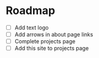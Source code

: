 # Roadmap
 
 - [ ] Add text logo
 - [ ] Add arrows in about page links
 - [ ] Complete projects page
 - [ ] Add this site to projects page